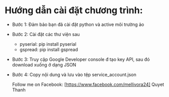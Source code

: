 # Hướng dẫn cài đặt chương trình:
* Bước 1: Đảm bảo bạn đã cài đặt python và active môi trường ảo
* Bước 2: Cài đặt các thư viện sau
  * pyserial: pip install pyserial
  * gspread: pip install gspread
* Bước 3: Truy cập Google Developer console đ tạo key API, sau đó download xuống ở dạng JSON
* Bước 4: Copy nội dung và lưu vào tệp service_account.json

  Follow me on Facebook: [https://www.facebook.com/mellivora24] Quyet Thanh
